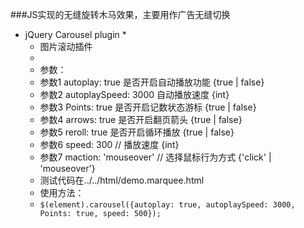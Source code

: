 ###JS实现的无缝旋转木马效果，主要用作广告无缝切换
* jQuery Carousel plugin
     *
     * 图片滚动插件
     *
     * 参数：
     * 参数1  autoplay: true 是否开启自动播放功能 {true | false}
     * 参数2  autoplaySpeed: 3000 自动播放速度 {int}
     * 参数3  Points: true 是否开启记数状态游标 {true | false}
     * 参数4  arrows: true 是否开启翻页箭头  {true | false}
     * 参数5  reroll: true 是否开启循环播放  {true | false}
     * 参数6  speed: 300  // 播放速度 {int}
     * 参数7  maction: 'mouseover' // 选择鼠标行为方式 {'click' | 'mouseover'}
     * 测试代码在../../html/demo.marquee.html
     * 使用方法：
     * `$(element).carousel({autoplay: true, autoplaySpeed: 3000, Points: true, speed: 500});`
     